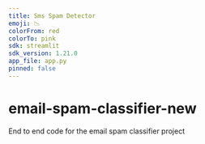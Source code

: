 ```yaml
---
title: Sms Spam Detector
emoji: 📉
colorFrom: red
colorTo: pink
sdk: streamlit
sdk_version: 1.21.0
app_file: app.py
pinned: false
---
```






# email-spam-classifier-new
End to end code for the email spam classifier project
